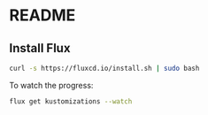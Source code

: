 # README

## Install Flux

```bash
curl -s https://fluxcd.io/install.sh | sudo bash
```

To watch the progress:

```bash
flux get kustomizations --watch
```
